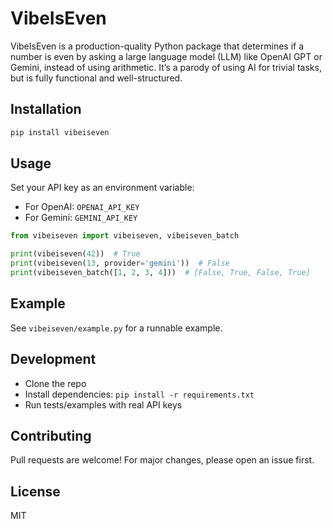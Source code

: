 # VibeIsEven

VibeIsEven is a  production-quality Python package that determines if a number is even by asking a large language model (LLM) like OpenAI GPT or Gemini, instead of using arithmetic. It’s a parody of using AI for trivial tasks, but is fully functional and well-structured.

## Installation

```bash
pip install vibeiseven
```

## Usage

Set your API key as an environment variable:

- For OpenAI: `OPENAI_API_KEY`
- For Gemini: `GEMINI_API_KEY`

```python
from vibeiseven import vibeiseven, vibeiseven_batch

print(vibeiseven(42))  # True
print(vibeiseven(13, provider='gemini'))  # False
print(vibeiseven_batch([1, 2, 3, 4]))  # [False, True, False, True]
```

## Example

See `vibeiseven/example.py` for a runnable example.

## Development

- Clone the repo
- Install dependencies: `pip install -r requirements.txt`
- Run tests/examples with real API keys

## Contributing

Pull requests are welcome! For major changes, please open an issue first.

## License

MIT
